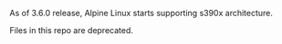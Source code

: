 As of 3.6.0 release, Alpine Linux starts supporting s390x architecture.

Files in this repo are deprecated.
